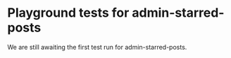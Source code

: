 # Playground tests for admin-starred-posts
We are still awaiting the first test run for admin-starred-posts.
